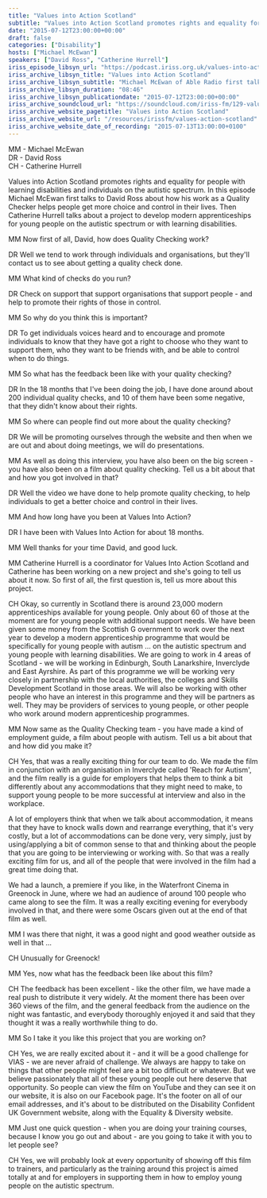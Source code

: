 ```yaml
---
title: "Values into Action Scotland"
subtitle: "Values into Action Scotland promotes rights and equality for people with learning difficulties and individuals on the autistic spectrum."
date: "2015-07-12T23:00:00+00:00"
draft: false
categories: ["Disability"]
hosts: ["Michael McEwan"]
speakers: ["David Ross", "Catherine Hurrell"]
iriss_episode_libsyn_url: "https://podcast.iriss.org.uk/values-into-action-scotland-1"
iriss_archive_libsyn_title: "Values into Action Scotland"
iriss_archive_libsyn_subtitle: "Michael McEwan of Able Radio first talks to David Ross about how his work as a Quality Checker helps people bring more choice and control into their lives"
iriss_archive_libsyn_duration: "08:46"
iriss_archive_libsyn_publicationdate: "2015-07-12T23:00:00+00:00"
iriss_archive_soundcloud_url: "https://soundcloud.com/iriss-fm/129-values-into-action-supporting-people-on-the-autistic-spectrum"
iriss_archive_website_pagetitle: "Values into Action Scotland"
iriss_archive_website_url: "/resources/irissfm/values-action-scotland"
iriss_archive_website_date_of_recording: "2015-07-13T13:00:00+0100"
---
```

MM - Michael McEwan  
DR - David Ross  
CH - Catherine Hurrell

Values into Action Scotland promotes rights and equality for people with learning disabilities and individuals on the autistic spectrum. In this episode Michael McEwan first talks to David Ross about how his work as a Quality Checker helps people get more choice and control in their lives. Then Catherine Hurrell talks about a project to develop modern apprenticeships for young people on the autistic spectrum or with learning disabilities.

MM Now first of all, David, how does Quality Checking work?

DR Well we tend to work through individuals and organisations, but they'll contact us to see about getting a quality check done.

MM What kind of checks do you run?

DR Check on support that support organisations that support people - and help to promote their rights of those in control.

MM So why do you think this is important?

DR To get individuals voices heard and to encourage and promote individuals to know that they have got a right to choose who they want to support them, who they want to be friends with, and be able to control when to do things.

MM So what has the feedback been like with your quality checking?

DR In the 18 months that I've been doing the job, I have done around about 200 individual quality checks, and 10 of them have been some negative, that they didn't know about their rights.

MM So where can people find out more about the quality checking?

DR We will be promoting ourselves through the website and then when we are out and about doing meetings, we will do presentations.

MM As well as doing this interview, you have also been on the big screen - you have also been on a film about quality checking. Tell us a bit about that and how you got involved in that?

DR Well the video we have done to help promote quality checking, to help individuals to get a better choice and control in their lives.

MM And how long have you been at Values Into Action?

DR I have been with Values Into Action for about 18 months.

MM Well thanks for your time David, and good luck.

MM Catherine Hurrell is a coordinator for Values Into Action Scotland and Catherine has been working on a new project and she's going to tell us about it now. So first of all, the first question is, tell us more about this project.

CH Okay, so currently in Scotland there is around 23,000 modern apprenticeships available for young people. Only about 60 of those at the moment are for young people with additional support needs. We have been given some money from the Scottish G overnment to work over the next year to develop a modern apprenticeship programme that would be specifically for young people with autism ... on the autistic spectrum and young people with learning disabilities. We are going to work in 4 areas of Scotland - we will be working in Edinburgh, South Lanarkshire, Inverclyde and East Ayrshire. As part of this programme we will be working very closely in partnership with the local authorities, the colleges and Skills Development Scotland in those areas. We will also be working with other people who have an interest in this programme and they will be partners as well. They may be providers of services to young people, or other people who work around modern apprenticeship programmes.

MM Now same as the Quality Checking team - you have made a kind of employment guide, a film about people with autism. Tell us a bit about that and how did you make it?

CH Yes, that was a really exciting thing for our team to do. We made the film in conjunction with an organisation in Inverclyde called 'Reach for Autism', and the film really is a guide for employers that helps them to think a bit differently about any accommodations that they might need to make, to support young people to be more successful at interview and also in the workplace.

A lot of employers think that when we talk about accommodation, it means that they have to knock walls down and rearrange everything, that it's very costly, but a lot of accommodations can be done very, very simply, just by using/applying a bit of common sense to that and thinking about the people that you are going to be interviewing or working with. So that was a really exciting film for us, and all of the people that were involved in the film had a great time doing that.

We had a launch, a premiere if you like, in the Waterfront Cinema in Greenock in June, where we had an audience of around 100 people who came along to see the film. It was a really exciting evening for everybody involved in that, and there were some Oscars given out at the end of that film as well.

MM I was there that night, it was a good night and good weather outside as well in that ...

CH Unusually for Greenock!

MM Yes, now what has the feedback been like about this film?

CH The feedback has been excellent - like the other film, we have made a real push to distribute it very widely. At the moment there has been over 360 views of the film, and the general feedback from the audience on the night was fantastic, and everybody thoroughly enjoyed it and said that they thought it was a really worthwhile thing to do.

MM So I take it you like this project that you are working on?

CH Yes, we are really excited about it - and it will be a good challenge for VIAS - we are never afraid of challenge. We always are happy to take on things that other people might feel are a bit too difficult or whatever. But we believe passionately that all of these young people out here deserve that opportunity. So people can view the film on YouTube and they can see it on our website, it is also on our Facebook page. It's the footer on all of our email addresses, and it's about to be distributed on the Disability Confident UK Government website, along with the Equality & Diversity website.

MM Just one quick question - when you are doing your training courses, because I know you go out and about - are you going to take it with you to let people see?

CH Yes, we will probably look at every opportunity of showing off this film to trainers, and particularly as the training around this project is aimed totally at and for employers in supporting them in how to employ young people on the autistic spectrum.